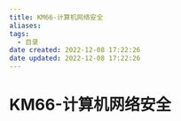 ```yaml
---
title: KM66-计算机网络安全
aliases:
tags:
  - 目录
date created: 2022-12-08 17:22:26
date updated: 2022-12-08 17:22:26
---
```


# KM66-计算机网络安全

